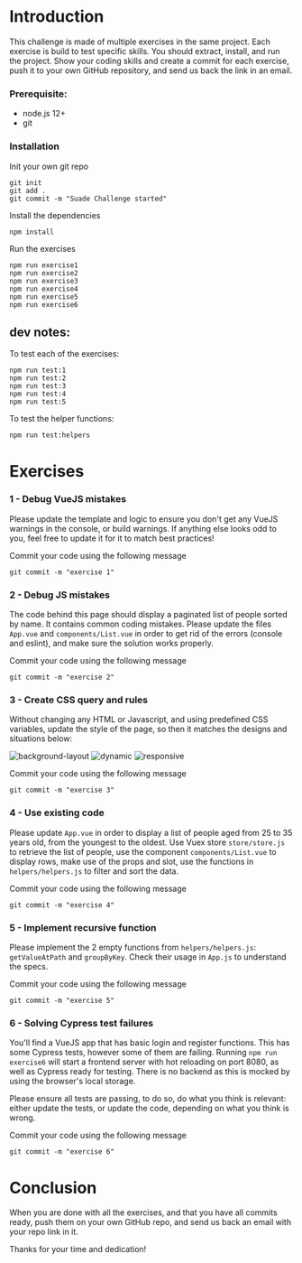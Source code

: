 

# Introduction

This challenge is made of multiple exercises in the same project.
Each exercise is build to test specific skills.
You should extract, install, and run the project. 
Show your coding skills and create a commit for each exercise, push it to your own GitHub repository, and send us back the link in an email.

### Prerequisite:

* node.js 12+
* git

### Installation

Init your own git repo
```
git init
git add .
git commit -m "Suade Challenge started"
```

Install the dependencies
```
npm install
```

Run the exercises
```
npm run exercise1
npm run exercise2
npm run exercise3
npm run exercise4
npm run exercise5
npm run exercise6
```

## dev notes:

To test each of the exercises:
```
npm run test:1
npm run test:2
npm run test:3
npm run test:4
npm run test:5
```

To test the helper functions:
```
npm run test:helpers
```

# Exercises

### 1 - Debug VueJS mistakes

Please update the template and logic to ensure you don't get any VueJS warnings 
in the console, or build warnings.
If anything else looks odd to you, feel free to update it for it to match best 
practices!

Commit your code using the following message
```
git commit -m "exercise 1"
```

### 2 - Debug JS mistakes

The code behind this page should display a paginated list of people sorted by name. 
It contains common coding mistakes. Please update the files `App.vue` and
`components/List.vue` in order to get rid of the errors (console and eslint), and 
make sure the solution works properly.

Commit your code using the following message
```
git commit -m "exercise 2"
```

### 3 - Create CSS query and rules

Without changing any HTML or Javascript, and using predefined CSS variables,
update the style of the page, so then it matches the designs and situations below:

![background-layout](../challenge/exercise3/src/assets/backgroundLayout.png)
![dynamic](../challenge/exercise3/src/assets/dynamic.gif)
![responsive](../challenge/exercise3/src/assets/responsive.gif)

Commit your code using the following message
```
git commit -m "exercise 3"
```

### 4 - Use existing code

Please update `App.vue` in order to display a list of people 
aged from 25 to 35 years old, from the youngest to the oldest. 
Use Vuex store `store/store.js` to retrieve the list of people, use the component 
`components/List.vue` to display rows, make use of the props and slot, use the functions 
in `helpers/helpers.js` to filter and sort the data.

Commit your code using the following message
```
git commit -m "exercise 4"
```

### 5 - Implement recursive function

Please implement the 2 empty functions from `helpers/helpers.js`: `getValueAtPath` and
`groupByKey`. Check their usage in `App.js` to understand the specs.

Commit your code using the following message
```
git commit -m "exercise 5"
```

### 6 - Solving Cypress test failures

You'll find a VueJS app that has basic login and register functions. This has some Cypress tests,
however some of them are failing.
Running `npm run exercise6` will start a frontend server with hot reloading on port 8080,
as well as Cypress ready for testing. There is no backend as this is mocked by using the
browser's local storage.

Please ensure all tests are passing, to do so, do what you think is relevant: either update the 
tests, or update the code, depending on what you think is wrong.

Commit your code using the following message
```
git commit -m "exercise 6"
```

# Conclusion

When you are done with all the exercises, and that you have all commits ready, push them on 
your own GitHub repo, and send us back an email with your repo link in it.

Thanks for your time and dedication!
